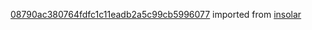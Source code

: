 [08790ac380764fdfc1c11eadb2a5c99cb5996077](https://github.com/insolar/insolar/commit/08790ac380764fdfc1c11eadb2a5c99cb5996077) imported from [insolar](https://github.com/insolar/insolar)
